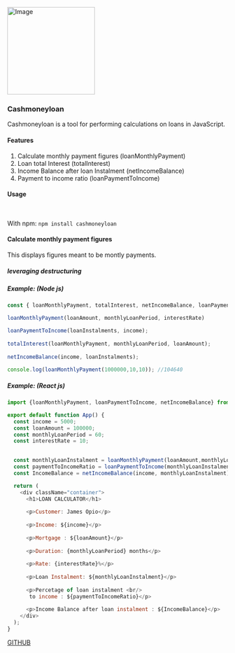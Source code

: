 <a href="https://www.npmjs.com/package/cashmoneyloan"><img src="https://i.pinimg.com/564x/cc/8a/ab/cc8aabb120ae1cc3febe59167e06b7ed.jpg" height="200px" alt="Image"/></a>
### Cashmoneyloan
Cashmoneyloan is a tool for performing calculations on loans in JavaScript.

#### Features
1. Calculate monthly payment figures (loanMonthlyPayment)
2. Loan total Interest (totalInterest)
3. Income Balance after loan Instalment (netIncomeBalance)
4. Payment to income ratio (loanPaymentToIncome)

#### Usage
<br>

With npm:
`npm install cashmoneyloan`
<br>

#### Calculate monthly payment figures
This displays figures meant to be montly payments. 
<br>

##### leveraging destructuring  <br>

##### Example: (Node js)
```javascript
const { loanMonthlyPayment, totalInterest, netIncomeBalance, loanPaymentToIncome } = require('cashmoneyloan'); // ./index.js

loanMonthlyPayment(loanAmount, monthlyLoanPeriod, interestRate)

loanPaymentToIncome(loanInstalments, income);
 
totalInterest(loanMonthlyPayment, monthlyLoanPeriod, loanAmount);
 
netIncomeBalance(income, loanInstalments);
 
console.log(loanMonthlyPayment(1000000,10,10)); //104640
```

##### Example: (React js)
```javascript
import {loanMonthlyPayment, loanPaymentToIncome, netIncomeBalance} from 'cashmoneyloan';

export default function App() {
  const income = 5000;
  const loanAmount = 100000;
  const monthlyLoanPeriod = 60;
  const interestRate = 10;

  
  const monthlyLoanInstalment = loanMonthlyPayment(loanAmount,monthlyLoanPeriod,interestRate);
  const paymentToIncomeRatio = loanPaymentToIncome(monthlyLoanInstalment, income);
  const IncomeBalance = netIncomeBalance(income, monthlyLoanInstalment);

  return (
    <div className="container">
      <h1>LOAN CALCULATOR</h1>
      
      <p>Customer: James Opio</p>
      
      <p>Income: ${income}</p>
      
      <p>Mortgage : ${loanAmount}</p>
      
      <p>Duration: {monthlyLoanPeriod} months</p>
      
      <p>Rate: {interestRate}%</p>
      
      <p>Loan Instalment: ${monthlyLoanInstalment}</p>
      
      <p>Percetage of loan instalment <br/>
       to income : ${paymentToIncomeRatio}</p>
       
      <p>Income Balance after loan instalment : ${IncomeBalance}</p>
    </div>
  );
}
```
[GITHUB](https://github.com/MichaelKasingye/cashmoneyloan/blob/main/README.md)

